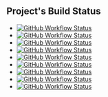 ## Project's Build Status

- [![GitHub Workflow Status][ojp_img]][ojp_url]
- [![GitHub Workflow Status][mn_img]][mn_url]
- [![GitHub Workflow Status][jmh_img]][jmh_url]
- [![GitHub Workflow Status][tc_img]][tc_url]
- [![GitHub Workflow Status][dn_img]][dn_url]
- [![GitHub Workflow Status][fwa_img]][fwa_url]
- [![GitHub Workflow Status][gha_img]][gha_url]
- [![GitHub Workflow Status][ic_img]][ic_url]
- [![GitHub Workflow Status][ks_img]][ks_url]


<!-- Add https://github.com/sureshg/graal-native-dockerfile
     Add https://github.com/sureshg/flutter-web-app -->


[ojp_url]: https://github.com/sureshg/openjdk-playground/actions
[ojp_img]: https://img.shields.io/github/workflow/status/sureshg/openjdk-playground/CI?label=openjdk-playground&logo=java&style=for-the-badge

[mn_url]: https://github.com/sureshg/micronaut-app/actions                       
[mn_img]: https://img.shields.io/github/workflow/status/sureshg/micronaut-app/Gradle%20Build?label=micronaut-app&logo=Github-Actions&style=for-the-badge

[jmh_url]: https://github.com/sureshg/jmh-bench-sample/actions                        
[jmh_img]:https://img.shields.io/github/workflow/status/sureshg/jmh-bench-sample/JMH%20Sample%20CI?label=jmh-sample&logo=kotlin&style=for-the-badge

[tc_url]: https://github.com/sureshg/testcontainers-kotlin/actions              
[tc_img]: https://img.shields.io/github/workflow/status/sureshg/testcontainers-kotlin/Gradle%20Build?label=testcontainers-kotlin&logo=docker&style=for-the-badge

[ic_url]: https://travis-ci.org/sureshg/InstallCerts/builds
[ic_img]: https://img.shields.io/travis/sureshg/InstallCerts.svg?label=Install-Certs&logo=travis&style=for-the-badge

[ks_url]: https://travis-ci.org/sureshg/InstallCerts/builds
[ks_img]: https://img.shields.io/travis/sureshg/kotlin-scratchpad.svg?label=Kotlin-Scratchpad&logo=travis&style=for-the-badge

[dn_url]: https://github.com/sureshg/dart-native-sample/actions
[dn_img]: https://img.shields.io/github/workflow/status/sureshg/dart-native-sample/Dart%20Build?label=Dart%20Native&logo=dart&style=for-the-badge

[fwa_url]: https://github.com/sureshg/flutter-web-app/actions
[fwa_img]: https://img.shields.io/github/workflow/status/sureshg/flutter-web-app/Dart%20CI?label=Flutter%20WebApp&logo=flutter&style=for-the-badge

[gha_url]: https://github.com/sureshg/github-actions-test/actions                       
[gha_img]: https://img.shields.io/github/workflow/status/sureshg/github-actions-test/Github%20Action%20Test?label=Github-Action-Test&logo=Github-Actions&style=for-the-badge
